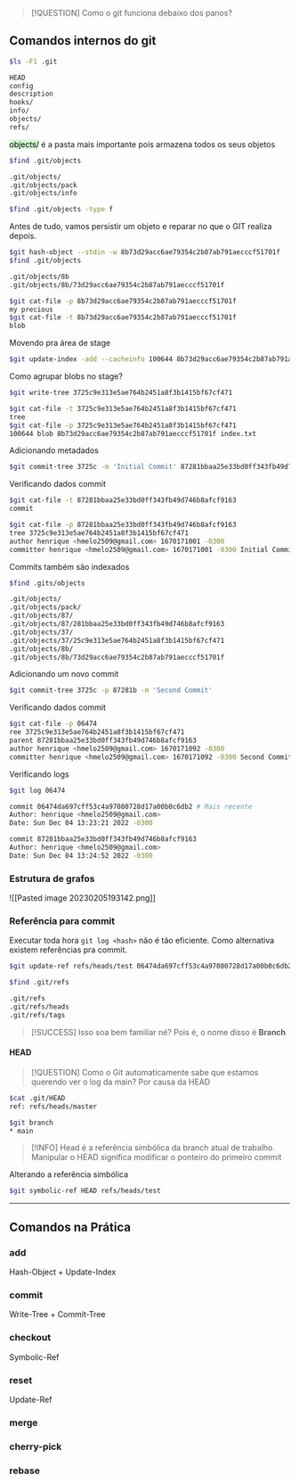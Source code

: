 >[!QUESTION] Como o git funciona debaixo dos panos?

## Comandos internos do git


```bash
$ls -F1 .git

HEAD
config
description
hooks/
info/
objects/
refs/
```

<mark style="background: #BBFABBA6;">objects/</mark> é a pasta mais importante pois armazena todos os seus objetos

```bash
$find .git/objects

.git/objects/
.git/objects/pack
.git/objects/info

$find .git/objects -type f
```

Antes de tudo, vamos persistir um objeto e reparar no que o GIT realiza depois.

```bash
$git hash-object --stdin -w 8b73d29acc6ae79354c2b87ab791aecccf51701f
$find .git/objects

.git/objects/8b 
.git/objects/8b/73d29acc6ae79354c2b87ab791aecccf51701f

$git cat-file -p 8b73d29acc6ae79354c2b87ab791aecccf51701f
my precious
$git cat-file -t 8b73d29acc6ae79354c2b87ab791aecccf51701f
blob
```

Movendo pra área de stage

```bash
$git update-index -add --cacheinfo 100644 8b73d29acc6ae79354c2b87ab791aecccf51701f index.txt
```

Como agrupar blobs no stage?

```bash
$git write-tree 3725c9e313e5ae764b2451a8f3b1415bf67cf471

$git cat-file -t 3725c9e313e5ae764b2451a8f3b1415bf67cf471
tree
$git cat-file -p 3725c9e313e5ae764b2451a8f3b1415bf67cf471
100644 blob 8b73d29acc6ae79354c2b87ab791aecccf51701f index.txt
```

Adicionando metadados

```bash
$git commit-tree 3725c -m 'Initial Commit' 87281bbaa25e33bd0ff343fb49d746b8afcf9163
```

Verificando dados commit

```bash
$git cat-file -t 87281bbaa25e33bd0ff343fb49d746b8afcf9163
commit
```

```bash
$git cat-file -p 87281bbaa25e33bd0ff343fb49d746b8afcf9163 
tree 3725c9e313e5ae764b2451a8f3b1415bf67cf471 
author henrique <hmelo2509@gmail.com> 1670171001 -0300 
committer henrique <hmelo2509@gmail.com> 1670171001 -0300 Initial Commit
```

Commits também são indexados

```bash
$find .gits/objects

.git/objects/
.git/objects/pack/
.git/objects/87/
.git/objects/87/281bbaa25e33bd0ff343fb49d746b8afcf9163
.git/objects/37/
.git/objects/37/25c9e313e5ae764b2451a8f3b1415bf67cf471
.git/objects/8b/
.git/objects/8b/73d29acc6ae79354c2b87ab791aecccf51701f
```

Adicionando um novo commit

```bash
$git commit-tree 3725c -p 87281b -m 'Second Commit'
```

Verificando dados commit

```bash
$git cat-file -p 06474 
ree 3725c9e313e5ae764b2451a8f3b1415bf67cf471 
parent 87281bbaa25e33bd0ff343fb49d746b8afcf9163 
author henrique <hmelo2509@gmail.com> 1670171092 -0300 
committer henrique <hmelo2509@gmail.com> 1670171092 -0300 Second Commit
```

Verificando logs

```bash
$git log 06474

commit 06474da697cff53c4a97080728d17a00b0c6db2 # Mais recente 
Author: henrique <hmelo2509@gmail.com> 
Date: Sun Dec 04 13:23:21 2022 -0300 

commit 87281bbaa25e33bd0ff343fb49d746b8afcf9163 
Author: henrique <hmelo2509@gmail.com> 
Date: Sun Dec 04 13:24:52 2022 -0300
```

### Estrutura de grafos

![[Pasted image 20230205193142.png]]

### Referência para commit

Executar toda hora `git log <hash>` não é tão eficiente. Como alternativa existem referências pra commit. 

```bash
$git update-ref refs/heads/test 06474da697cff53c4a97080728d17a00b0c6db2
```

```bash
$find .git/refs

.git/refs
.git/refs/heads
.git/refs/tags
```

>[!SUCCESS] Isso soa bem familiar né? Pois é, o nome disso é **Branch**

#### HEAD

>[!QUESTION] Como o Git automaticamente sabe que estamos querendo ver o log da main?
>Por causa da HEAD

```bash
$cat .git/HEAD
ref: refs/heads/master

$git branch
* main
```

>[!INFO]
>Head é a referência simbólica da branch atual de trabalho. Manipular o HEAD significa modificar o ponteiro do primeiro commit

Alterando a referência simbólica

```bash
$git symbolic-ref HEAD refs/heads/test
```

---
## Comandos na Prática

### add

Hash-Object + Update-Index

### commit

Write-Tree + Commit-Tree

### checkout

Symbolic-Ref

### reset

Update-Ref

### merge



### cherry-pick

### rebase
